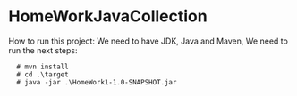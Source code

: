 # HomeWorkJavaCollection
How to run this project:
We need to have JDK, Java and Maven,
We need to run the next steps:
```
  # mvn install
  # cd .\target
  # java -jar .\HomeWork1-1.0-SNAPSHOT.jar
```
